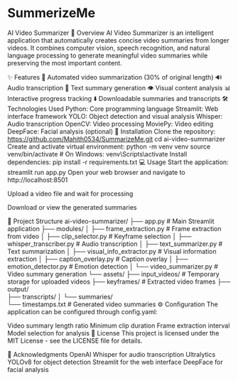 # SummerizeMe

AI Video Summarizer
🎯 Overview
AI Video Summarizer is an intelligent application that automatically creates concise video summaries from longer videos. It combines computer vision, speech recognition, and natural language processing to generate meaningful video summaries while preserving the most important content.

✨ Features
🎥 Automated video summarization (30% of original length)
🔊 Audio transcription
📝 Text summary generation
👁️ Visual content analysis
📊 Interactive progress tracking
⬇️ Downloadable summaries and transcripts
🛠️ Technologies Used
Python: Core programming language
Streamlit: Web interface framework
YOLO: Object detection and visual analysis
Whisper: Audio transcription
OpenCV: Video processing
MoviePy: Video editing
DeepFace: Facial analysis (optional)
🚀 Installation
Clone the repository:
https://github.com/Mahith0534/SummarizeMe.git
cd ai-video-summarizer
Create and activate virtual environment:
python -m venv venv
source venv/bin/activate  # On Windows: venv\Scripts\activate
Install dependencies:
pip install -r requirements.txt
💻 Usage
Start the application:
streamlit run app.py
Open your web browser and navigate to http://localhost:8501

Upload a video file and wait for processing

Download or view the generated summaries

📁 Project Structure
ai-video-summarizer/
├── app.py                         # Main Streamlit application
├── modules/
│   ├── frame_extraction.py        # Frame extraction from video
│   ├── clip_selector.py          # Keyframe selection
│   ├── whisper_transcriber.py    # Audio transcription
│   ├── text_summarizer.py        # Text summarization
│   ├── visual_info_extractor.py  # Visual information extraction
│   ├── caption_overlay.py        # Caption overlay
│   ├── emotion_detector.py        # Emotion detection
│   └── video_summarizer.py       # Video summary generation
└── assets/
    ├── input_videos/            # Temporary storage for uploaded videos
    ├── keyframes/              # Extracted video frames
    ├── output/   
    ├── transcripts/
    │   └── summaries/   
    └── timestamps.txt    # Generated video summaries
⚙️ Configuration
The application can be configured through config.yaml:

Video summary length ratio
Minimum clip duration
Frame extraction interval
Model selection for analysis
📝 License
This project is licensed under the MIT License - see the LICENSE file for details.

🙏 Acknowledgments
OpenAI Whisper for audio transcription
Ultralytics YOLOv8 for object detection
Streamlit for the web interface
DeepFace for facial analysis
